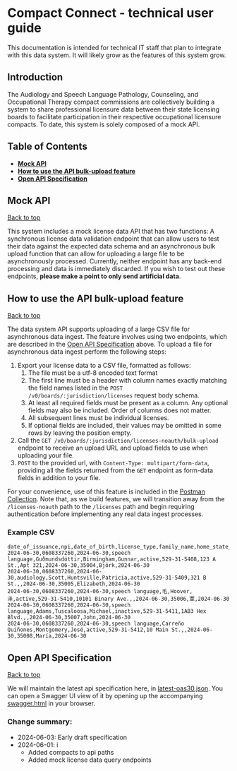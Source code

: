 # Compact Connect - technical user guide

This documentation is intended for technical IT staff that plan to integrate with this data system. It will likely grow as the features of this system grow.

## Introduction

The Audiology and Speech Language Pathology, Counseling, and Occupational Therapy compact commissions are collectively building a system to share professional licensure data between their state licensing boards to facilitate participation in their respective occupational licensure compacts. To date, this system is solely composed of a mock API.

## Table of Contents
- **[Mock API](#mock-api)**
- **[How to use the API bulk-upload feature](#how-to-use-the-api-bulk-upload-feature)**
- **[Open API Specification](#open-api-specification)**

## Mock API
[Back to top](#compact-connect---technical-user-guide)

This system includes a mock license data API that has two functions: A synchronous license data validation endpoint that can allow users to test their data against the expected data schema and an asynchronous bulk upload function that can allow for uploading a large file to be asynchronously processed. Currently, neither endpoint has any back-end processing and data is immediately discarded. If you wish to test out these endpoints, **please make a point to only send artificial data**.

## How to use the API bulk-upload feature
[Back to top](#compact-connect---technical-user-guide)

The data system API supports uploading of a large CSV file for asynchronous data ingest. The feature involves using two endpoints, which are described in the [Open API Specification](#open-api-specification) above. To upload a file for asynchronous data ingest perform the following steps:
1) Export your license data to a CSV file, formatted as follows:
   1) The file must be a utf-8 encoded text format
   2) The first line must be a header with column names exactly matching the field names listed in the `POST /v0/boards/:jurisdiction/licenses` request body schema.
   3) At least all required fields must be present as a column. Any optional fields may also be included. Order of columns does not matter.
   4) All subsequent lines must be individual licenses.
   5) If optional fields are included, their values may be omitted in some rows by leaving the position empty.
2) Call the `GET /v0/boards/:jurisdiction/licenses-noauth/bulk-upload` endpoint to receive an upload URL and upload fields to use when uploading your file.
3) `POST` to the provided url, with `Content-Type: multipart/form-data`, providing all the fields returned from the `GET` endpoint as form-data fields in addition to your file.

For your convenience, use of this feature is included in the [Postman Collection](./postman/postman-collection.json). Note that, as we build features, we will transition away from the `/licenses-noauth` path to the `/licenses` path and begin requiring authentication before implementing any real data ingest processes.

### Example CSV
```csv
date_of_issuance,npi,date_of_birth,license_type,family_name,home_state_city,middle_name,status,ssn,home_state_street_1,home_state_street_2,date_of_expiration,home_state_postal_code,given_name,date_of_renewal
2024-06-30,0608337260,2024-06-30,speech language,Guðmundsdóttir,Birmingham,Gunnar,active,529-31-5408,123 A St.,Apt 321,2024-06-30,35004,Björk,2024-06-30
2024-06-30,0608337260,2024-06-30,audiology,Scott,Huntsville,Patricia,active,529-31-5409,321 B St.,,2024-06-30,35005,Elizabeth,2024-06-30
2024-06-30,0608337260,2024-06-30,speech language,毛,Hoover,泽,active,529-31-5410,10101 Binary Ave.,,2024-06-30,35006,覃,2024-06-30
2024-06-30,0608337260,2024-06-30,speech language,Adams,Tuscaloosa,Michael,inactive,529-31-5411,1AB3 Hex Blvd.,,2024-06-30,35007,John,2024-06-30
2024-06-30,0608337260,2024-06-30,speech language,Carreño Quiñones,Montgomery,José,active,529-31-5412,10 Main St.,,2024-06-30,35008,María,2024-06-30
```

## Open API Specification
[Back to top](#compact-connect---technical-user-guide)

We will maintain the latest api specification here, in [latest-oas30.json](api-specification/latest-oas30.json). You can open a Swagger UI view of it by opening up the accompanying [swagger.html](api-specification/swagger.html) in your browser.

### Change summary:
- 2024-06-03: Early draft specification
- 2024-06-01: i
  - Added compacts to api paths
  - Added mock license data query endpoints
